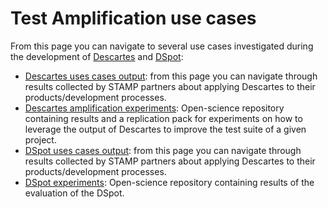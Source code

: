# Test Amplification use cases
From this page you can navigate to several use cases investigated during the development of [Descartes](https://github.com/STAMP-project/pitest-descartes) and [DSpot](https://github.com/STAMP-project/dspot):

  - [Descartes uses cases output](https://github.com/STAMP-project/descartes-usecases-output): from this page you can navigate through results collected by STAMP partners about applying Descartes to their products/development processes.
  - [Descartes amplification experiments](https://github.com/STAMP-project/descartes-amplification-experiments): Open-science repository containing results and a replication pack for experiments on how to leverage the output of Descartes to improve the test suite of a given project.
  - [DSpot uses cases output](https://github.com/STAMP-project/dspot-usecases-output): from this page you can navigate through results collected by STAMP partners about applying Descartes to their products/development processes.
  - [DSpot experiments](https://github.com/STAMP-project/dspot-experiments): Open-science repository containing results of the evaluation of the DSpot.
